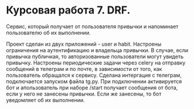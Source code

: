 Курсовая работа 7. DRF.
=======================
Сервис, который получает от пользователя привычки и напоминает пользователю об их выполнении.

Проект сделан из двух приложений - user и habit. Настроены ограничения на аутентификацию и владельца привычки. В случае, если привычка публичкая, то авторизованные пользователи могут увидеть привычку.
Настроены периодические задачи через celery на отправку сообщений в телеграм и по почте, в зависимости от того, как пользователь обращался к сервису.
Сделана интергация с телеграм, подключается запуском файла tg.py. При подключении активируется бот и апользователь при наборе /start получает сообщения от бота, если у него не занесены привычки. Если же занесены, то бот уведомляет об их выполнении.

